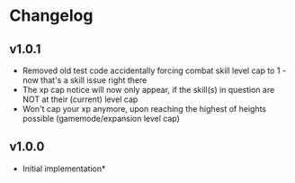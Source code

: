 # Changelog

## v1.0.1
* Removed old test code accidentally forcing combat skill level cap to 1 - now that's a skill issue right there
* The xp cap notice will now only appear, if the skill(s) in question are NOT at their (current) level cap
* Won't cap your xp anymore, upon reaching the highest of heights possible (gamemode/expansion level cap) 

## v1.0.0
* Initial implementation*